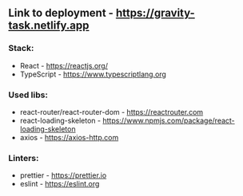 ## Link to deployment - https://gravity-task.netlify.app

<h3>Stack:</h3>

- React - https://reactjs.org/
- TypeScript - https://www.typescriptlang.org

<h3>Used libs:</h3>

- react-router/react-router-dom - https://reactrouter.com
- react-loading-skeleton - https://www.npmjs.com/package/react-loading-skeleton
- axios - https://axios-http.com


<h3>Linters:</h3>

- prettier - https://prettier.io
- eslint - https://eslint.org
#
